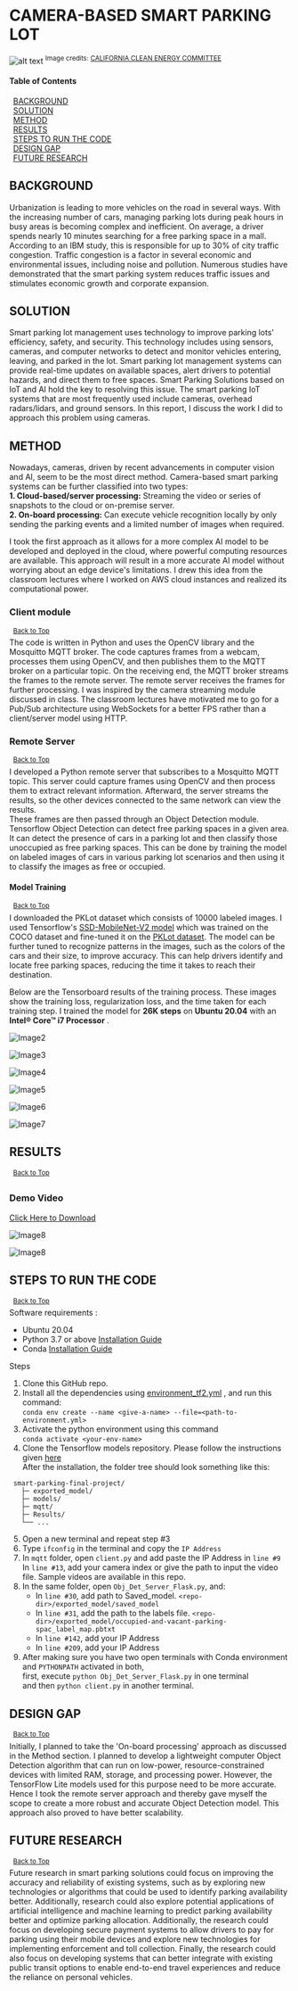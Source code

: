 # CAMERA-BASED SMART PARKING LOT

![alt text](https://github.com/vgandrak10/smart-parking-final-project/blob/main/Results/parking-lot-mess.jpg )
<sup> Image credits: [CALIFORNIA CLEAN ENERGY COMMITTEE](https://www.californiacleanenergy.org/cruising_for_park) </sup>

#### Table of Contents  
&ensp;[BACKGROUND](#background)  
&ensp;[SOLUTION](#solution)  
&ensp;[METHOD](#method)  
&ensp;[RESULTS](#results)    
&ensp;[STEPS TO RUN THE CODE](#steps-to-run-the-code)  
&ensp;[DESIGN GAP](#design-gap)  
&ensp;[FUTURE RESEARCH](#future-research)

## BACKGROUND
Urbanization is leading to more vehicles on the road in several ways. With the increasing number of cars, managing parking lots during peak hours in busy areas is becoming complex and inefficient. On average, a driver spends nearly 10 minutes searching for a free parking space in a mall. According to an IBM study, this is responsible for up to 30% of city traffic congestion. Traffic congestion is a factor in several economic and environmental issues, including noise and pollution. Numerous studies have demonstrated that the smart parking system reduces traffic issues and stimulates economic growth and corporate expansion.

## SOLUTION
Smart parking lot management uses technology to improve parking lots' efficiency, safety, and security. This technology includes using sensors, cameras, and computer networks to detect and monitor vehicles entering, leaving, and parked in the lot. Smart parking lot management systems can provide real-time updates on available spaces, alert drivers to potential hazards, and direct them to free spaces. 
Smart Parking Solutions based on IoT and AI hold the key to resolving this issue. The smart parking IoT systems that are most frequently used include cameras, overhead radars/lidars, and ground sensors. In this report, I discuss the work I did to approach this problem using cameras.

## METHOD
Nowadays, cameras, driven by recent advancements in computer vision and AI, seem to be the most direct method. Camera-based smart parking systems can be further classified into two types:  
**1. Cloud-based/server processing:** Streaming the video or series of snapshots to the cloud or on-premise server.  
**2. On-board processing:** Can execute vehicle recognition locally by only sending the parking events and a limited number of images when required.

I took the first approach as it allows for a more complex AI model to be developed and deployed in the cloud, where powerful computing resources are available. This approach will result in a more accurate AI model without worrying about an edge device's limitations. I drew this idea from the classroom lectures where I worked on AWS cloud instances and realized its computational power.

### Client module
&ensp;<sup>[Back to Top](#camera-based-smart-parking-lot)</sup>  
The code is written in Python and uses the OpenCV library and the Mosquitto MQTT broker.
The code captures frames from a webcam, processes them using OpenCV, and then publishes them to the MQTT broker on a particular topic. On the receiving end, the MQTT broker streams the frames to the remote server. The remote server receives the frames for further processing. I was inspired by the camera streaming module discussed in class. The classroom lectures have motivated me to go for a Pub/Sub architecture using WebSockets for a better FPS rather than a client/server model using HTTP.

### Remote Server  
&ensp;<sup>[Back to Top](#camera-based-smart-parking-lot)</sup>  
I developed a Python remote server that subscribes to a Mosquitto MQTT topic. This server could capture frames using OpenCV and then process them to extract relevant information. Afterward, the server streams the results, so the other devices connected to the same network can view the results.  
These frames are then passed through an Object Detection module. Tensorflow Object Detection can detect free parking spaces in a given area. It can detect the presence of cars in a parking lot and then classify those unoccupied as free parking spaces. This can be done by training the model on labeled images of cars in various parking lot scenarios and then using it to classify the images as free or occupied. 
  
#### Model Training 
&ensp;<sup>[Back to Top](#camera-based-smart-parking-lot)</sup>  
I downloaded the PKLot dataset which consists of 10000 labeled images. I used Tensorflow's [SSD-MobileNet-V2 model](http://download.tensorflow.org/models/object_detection/tf2/20200711/ssd_mobilenet_v2_320x320_coco17_tpu-8.tar.gz) which was trained on the COCO dataset and fine-tuned it on the [PKLot dataset](https://public.roboflow.com/object-detection/pklot). The model can be further tuned to recognize patterns in the images, such as the colors of the cars and their size, to improve accuracy. This can help drivers identify and locate free parking spaces, reducing the time it takes to reach their destination.  
  
Below are the Tensorboard results of the training process. These images show the training loss, regularization loss, and the time taken for each training step.
I trained the model for **26K steps** on **Ubuntu 20.04** with an **Intel® Core™ i7 Processor** .    


![Image2](https://github.com/vgandrak10/smart-parking-final-project/blob/main/Results/1.jpeg.png)


![Image3](https://github.com/vgandrak10/smart-parking-final-project/blob/main/Results/2.jpeg.png)  


![Image4](https://github.com/vgandrak10/smart-parking-final-project/blob/main/Results/3.jpeg.png)  

![Image5](https://github.com/vgandrak10/smart-parking-final-project/blob/main/Results/4.jpeg.png)  

![Image6](https://github.com/vgandrak10/smart-parking-final-project/blob/main/Results/5.jpeg.png) 

![Image7](https://github.com/vgandrak10/smart-parking-final-project/blob/main/Results/6.jpeg.png)  

## RESULTS
&ensp;<sup>[Back to Top](#camera-based-smart-parking-lot)</sup>  
### Demo Video

[Click Here to Download](https://github.com/vgandrak10/smart-parking-final-project/blob/main/Results/Screencast%20from%2012-05-2022%2004_14_00%20PM.webm)

![Image8](https://github.com/vgandrak10/smart-parking-final-project/blob/main/Results/result1.png)  

![Image8](https://github.com/vgandrak10/smart-parking-final-project/blob/main/Results/result2.png)  


## STEPS TO RUN THE CODE
&ensp;<sup>[Back to Top](#camera-based-smart-parking-lot)</sup>  
Software requirements : 
- Ubuntu 20.04
- Python 3.7 or above [Installation Guide](https://www.digitalocean.com/community/tutorials/how-to-install-python-3-and-set-up-a-programming-environment-on-an-ubuntu-20-04-server)
- Conda [Installation Guide](https://docs.anaconda.com/anaconda/install/linux/)  

Steps

1. Clone this GitHub repo.
2. Install all the dependencies using [environment_tf2.yml](https://github.com/vgandrak10/smart-parking-final-project/blob/main/environment_tf2.yml) , and run this command:  
`conda env create --name <give-a-name> --file=<path-to-environment.yml>`
3. Activate the python environment using this command  
`conda activate <your-env-name>`
4. Clone the Tensorflow models repository. Please follow the instructions given [here](https://tensorflow-object-detection-api-tutorial.readthedocs.io/en/latest/install.html#tf-install)  
After the installation, the folder tree should look something like this:  
```
 smart-parking-final-project/
   ├─ exported_model/
   ├─ models/
   ├─ mqtt/
   ├─ Results/
   └── ...
```
5. Open a new terminal and repeat step #3
6. Type `ifconfig` in the terminal and copy the `IP Address`
7. In `mqtt` folder, open `client.py` and add paste the IP Address in `line #9`  
In `line #13`, add your camera index or give the path to input the video file. Sample videos are available in this repo. 
8. In the same folder, open `Obj_Det_Server_Flask.py`, and:
   - In `line #30`, add path to Saved_model. `<repo-dir>/exported_model/saved_model`
   - In `line #31`, add the path to the labels file. `<repo-dir>/exported_model/occupied-and-vacant-parking-spac_label_map.pbtxt`
   - In `line #142`, add your IP Address
   - In `line #209`, add your IP Address
9. After making sure you have two open terminals with Conda environment and `PYTHONPATH` activated in both,   
first, execute `python Obj_Det_Server_Flask.py` in one terminal  
and then `python client.py` in another terminal.

## DESIGN GAP
&ensp;<sup>[Back to Top](#camera-based-smart-parking-lot)</sup>  
Initially, I planned to take the 'On-board processing' approach as discussed in the Method section. I planned to develop a lightweight computer Object Detection algorithm that can run on low-power, resource-constrained devices with limited RAM, storage, and processing power. However, the TensorFlow Lite models used for this purpose need to be more accurate. Hence I took the remote server approach and thereby gave myself the scope to create a more robust and accurate Object Detection model. This approach also proved to have better scalability.

## FUTURE RESEARCH
&ensp;<sup>[Back to Top](#camera-based-smart-parking-lot)</sup>  
Future research in smart parking solutions could focus on improving the accuracy and reliability of existing systems, such as by exploring new technologies or algorithms that could be used to identify parking availability better. Additionally, research could also explore potential applications of artificial intelligence and machine learning to predict parking availability better and optimize parking allocation. Additionally, the research could focus on developing secure payment systems to allow drivers to pay for parking using their mobile devices and explore new technologies for implementing enforcement and toll collection. Finally, the research could also focus on developing systems that can better integrate with existing public transit options to enable end-to-end travel experiences and reduce the reliance on personal vehicles.
